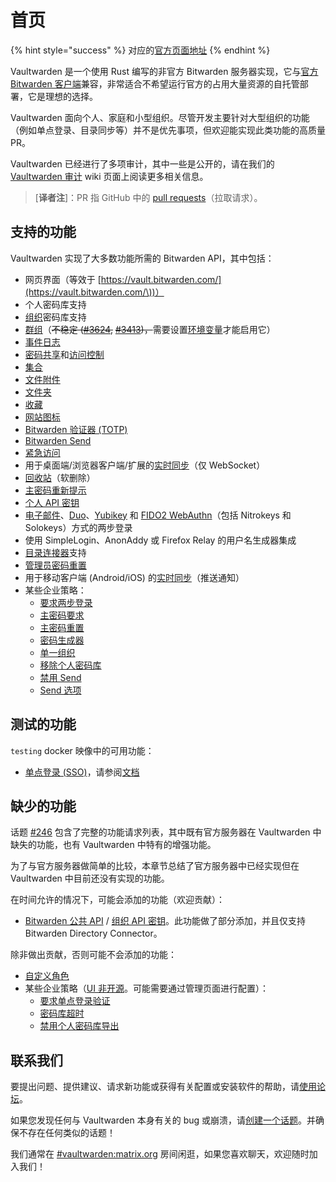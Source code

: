 # 首页

{% hint style="success" %}
对应的[官方页面地址](https://github.com/dani-garcia/vaultwarden/wiki)
{% endhint %}

Vaultwarden 是一个使用 Rust 编写的非官方 Bitwarden 服务器实现，它与[官方 Bitwarden 客户端](https://bitwarden.com/download/)兼容，非常适合不希望运行官方的占用大量资源的自托管部署，它是理想的选择。

Vaultwarden 面向个人、家庭和小型组织。尽管开发主要针对大型组织的功能（例如单点登录、目录同步等）并不是优先事项，但欢迎能实现此类功能的高质量 PR。

Vaultwarden 已经进行了多项审计，其中一些是公开的，请在我们的 [Vaultwarden 审计](faq/audits.md) wiki 页面上阅读更多相关信息。

> \[**译者注**]：PR 指 GitHub 中的 [pull requests](https://docs.github.com/cn/pull-requests/collaborating-with-pull-requests/proposing-changes-to-your-work-with-pull-requests/about-pull-requests)（拉取请求）。

## 支持的功能 <a href="#supported-features" id="supported-features"></a>

Vaultwarden 实现了大多数功能所需的 Bitwarden API，其中包括：

* 网页界面（等效于 [https://vault.bitwarden.com/](https://vault.bitwarden.com/\))）
* 个人密码库支持
* [组织](https://help.ppgg.in/admin-console/organizations-quick-start)密码库支持
* [群组](https://help.ppgg.in/admin-console/organization-basics/groups)（~~不稳定 (~~[~~#3624~~](https://github.com/dani-garcia/vaultwarden/issues/3624)~~,~~ [~~#3413~~](https://github.com/dani-garcia/vaultwarden/issues/3413)~~)，~~需要设置[环境变量](https://github.com/dani-garcia/vaultwarden/blob/bb2412d0339e1da5dee99fc566a2b2aab5d2808c/.env.template#L409-L414)才能启用它）
* [事件日志](https://help.ppgg.in/admin-console/reporting/event-logs)
* [密码共享](https://help.ppgg.in/password-manager/vault-basics/sharing)和[访问控制](https://help.ppgg.in/admin-console/user-management/member-roles-and-permissions)
* [集合](https://help.ppgg.in/admin-console/organization-basics/collections)
* [文件附件](https://help.ppgg.in/password-manager/vault-basics/file-attachments)
* [文件夹](https://help.ppgg.in/password-manager/vault-administration/folders)
* [收藏](https://help.ppgg.in/password-manager/vault-administration/favorites)
* [网站图标](https://help.ppgg.in/security/website-icons)
* [Bitwarden 验证器 (TOTP)](https://help.ppgg.in/password-manager/vault-basics/totp)
* [Bitwarden Send](https://help.ppgg.in/password-manager/bitwarden-send/about-send)
* [紧急访问](https://help.ppgg.in/my-account/more/emergency-access)
* 用于桌面端/浏览器客户端/扩展的[实时同步](https://bitwarden.com/blog/live-sync/)（仅 WebSocket）
* [回收站](https://help.ppgg.in/password-manager/vault-basics/vault-items#vault-trash)（软删除）
* [主密码重新提示](https://help.ppgg.in/password-manager/vault-basics/vault-items#protect-individual-items)
* [个人 API 密钥](https://help.ppgg.in/password-manager/developer-tools/personal-api-key-for-cli-authentication)
* [电子邮件](https://help.ppgg.in/my-account/two-step-login/setup-guides/two-step-login-via-email)、[Duo](https://help.ppgg.in/my-account/two-step-login/setup-guides/two-step-login-via-duo)、[Yubikey](https://help.ppgg.in/my-account/two-step-login/setup-guides/two-step-login-via-yubikey) 和 [FIDO2 WebAuthn](https://help.ppgg.in/my-account/two-step-login/setup-guides/two-step-login-via-fido)（包括 Nitrokeys 和 Solokeys）方式的两步登录
* 使用 SimpleLogin、AnonAddy 或 Firefox Relay 的用户名生成器集成
* [目录连接器](https://help.ppgg.in/admin-console/user-management/directory-connector/about-directory-connector)支持
* [管理员密码重置](https://help.ppgg.in/admin-console/user-management/account-recovery)
* 用于移动客户端 (Android/iOS) 的[实时同步](https://bitwarden.com/blog/live-sync/)（推送通知）
* 某些企业策略：
  * [要求两步登录](https://help.ppgg.in/admin-console/organization-basics/enterprise-policies#require-two-step-login)
  * [主密码要求](https://help.ppgg.in/admin-console/organization-basics/enterprise-policies#master-password-requirements)
  * [主密码重置](https://help.ppgg.in/admin-console/organization-basics/enterprise-policies#account-recovery-administration)
  * [密码生成器](https://help.ppgg.in/admin-console/organization-basics/enterprise-policies#password-generator)
  * [单一组织](https://help.ppgg.in/admin-console/organization-basics/enterprise-policies#single-organization)
  * [移除个人密码库](https://help.ppgg.in/admin-console/organization-basics/enterprise-policies#remove-individual-vault)
  * [禁用 Send](https://help.ppgg.in/admin-console/organization-basics/enterprise-policies#disable-send)
  * [Send 选项](https://help.ppgg.in/admin-console/organization-basics/enterprise-policies#send-options)

## 测试的功能 <a href="#testing-features" id="testing-features"></a>

`testing` docker 映像中的可用功能：

* [单点登录 (SSO)](https://help.ppgg.in/admin-console/login-with-sso/about-login-with-sso)，请参阅[文档](configuration/enabling-sso-support-using-openid-connect.md)

## 缺少的功能 <a href="#missing-features" id="missing-features"></a>

话题 [#246](https://github.com/dani-garcia/vaultwarden/issues/246) 包含了完整的功能请求列表，其中既有官方服务器在 Vaultwarden 中缺失的功能，也有 Vaultwarden 中特有的增强功能。

为了与官方服务器做简单的比较，本章节总结了官方服务器中已经实现但在 Vaultwarden 中目前还没有实现的功能。

在时间允许的情况下，可能会添加的功能（欢迎贡献）：

* [Bitwarden 公共 API](https://help.ppgg.in/organizations/bitwarden-public-api) / [组织 API 密钥](https://help.ppgg.in/admin-console/bitwarden-public-api#authentication)。此功能做了部分添加，并且仅支持 Bitwarden Directory Connector。

除非做出贡献，否则可能不会添加的功能：

* [自定义角色](https://help.ppgg.in/admin-console/user-management/member-roles-and-permissions#custom-role)
* 某些企业策略（[UI 非开源](https://github.com/bitwarden/clients/tree/main/bitwarden_license/bit-web/src/app/admin-console/policies)。可能需要通过管理页面进行配置）：
  * [要求单点登录验证](https://help.ppgg.in/admin-console/organization-basics/enterprise-policies#require-single-sign-on-authentication)
  * [密码库超时](https://help.ppgg.in/admin-console/organization-basics/enterprise-policies#vault-timeout)
  * [禁用个人密码库导出](https://help.ppgg.in/admin-console/organization-basics/enterprise-policies#disable-personal-vault-export)

## 联系我们 <a href="#get-in-touch" id="get-in-touch"></a>

要提出问题、提供建议、请求新功能或获得有关配置或安装软件的帮助，请[使用论坛](https://vaultwarden.discourse.group)。

如果您发现任何与 Vaultwarden 本身有关的 bug 或崩溃，请[创建一个话题](https://github.com/dani-garcia/vaultwarden/issues)。并确保不存在任何类似的话题！

我们通常在 [#vaultwarden:matrix.org](https://matrix.to/#/#vaultwarden:matrix.org) 房间闲逛，如果您喜欢聊天，欢迎随时加入我们！
